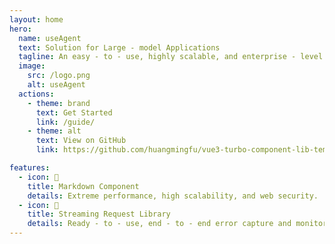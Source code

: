 ```yaml
---
layout: home
hero:
  name: useAgent
  text: Solution for Large - model Applications
  tagline: An easy - to - use, highly scalable, and enterprise - level best practice solution for Vue3 front - end to access large models. It helps front - end developers quickly build enterprise - level large - model applications.
  image:
    src: /logo.png
    alt: useAgent
  actions:
    - theme: brand
      text: Get Started
      link: /guide/
    - theme: alt
      text: View on GitHub
      link: https://github.com/huangmingfu/vue3-turbo-component-lib-template

features:
  - icon: 🌈
    title: Markdown Component
    details: Extreme performance, high scalability, and web security.
  - icon: 🔧
    title: Streaming Request Library
    details: Ready - to - use, end - to - end error capture and monitoring.
---
```

